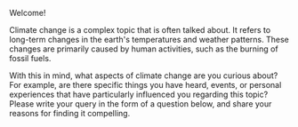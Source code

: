 Welcome!

Climate change is a complex topic that is often talked about.
It refers to long-term changes in the earth's temperatures and weather patterns.
These changes are primarily caused by human activities, such as the burning of fossil fuels.

With this in mind, what aspects of climate change are you curious about? For example, are there specific things you have heard, events, or personal experiences that have particularly influenced you regarding this topic? Please write your query in the form of a question below, and share your reasons for finding it compelling.